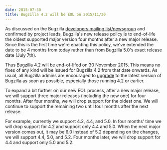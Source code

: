 ```yaml
---
date: 2015-07-30
title: Bugzilla 4.2 will be EOL on 2015/11/30
---
```


As discussed on the Bugzilla [developers mailing list/newsgroup](https://groups.google.com/forum/#%21topic/mozilla.dev.apps.bugzilla/vBGTf7SvOWg) and confirmed by project leads, Bugzilla's new release policy is to end-of-life the oldest supported major version four months after a new major release. Since this is the first time we're enacting this policy, we've extended the date to be 4 months from today rather than from Bugzilla 5.0's exact release date (July 7th).

Thus Bugzilla 4.2 will be end-of-lifed on 30 November 2015\. This means no fixes of any kind will be issued for Bugzilla 4.2 from that date onwards. As usual, all Bugzilla admins are encouraged to [upgrade](https://bugzilla.readthedocs.org/en/5.0/installing/upgrading.html) to the latest version of Bugzilla as soon as possible, especially those running 4.2 or earlier.

To expand a bit further on our new EOL process, after a new major release, we will support three major releases (including the new one) for four months. After four months, we will drop support for the oldest one. We will continue to support the remaining two until four months after the next release.

For example, currently we support 4.2, 4.4, and 5.0\. In four months' time we will drop support for 4.2 and support only 4.4 and 5.0\. When the next major version comes out, it may be 6.0 instead of 5.2 depending on the changes, we will support 4.4, 5.0, and 5.2\. Four months later, we will drop support for 4.4 and support only 5.0 and 5.2.

